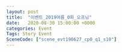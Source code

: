 ```yaml
---
layout: post
title:  "이벤트_2019여름_0화_오프닝"
date:   2020-08-30 15:00:00 +0000
categories: Event
Tags: Story Event
SceneCode: ["scene_evt190627_cp0_q1_s10"]
---
```

